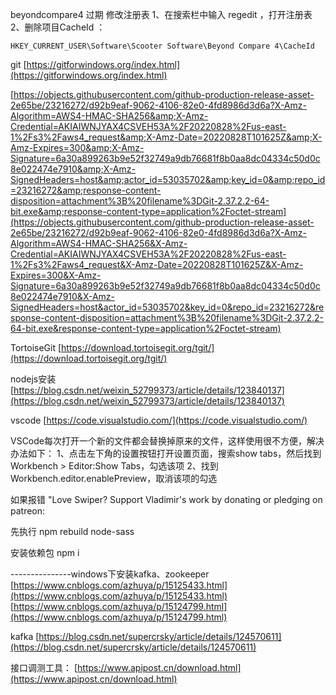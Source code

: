 beyondcompare4 过期
修改注册表
1、在搜索栏中输入 regedit ，打开注册表
2、删除项目CacheId ：

```
HKEY_CURRENT_USER\Software\Scooter Software\Beyond Compare 4\CacheId
```

git
[https://gitforwindows.org/index.html](https://gitforwindows.org/index.html)

[https://objects.githubusercontent.com/github-production-release-asset-2e65be/23216272/d92b9eaf-9062-4106-82e0-4fd8986d3d6a?X-Amz-Algorithm=AWS4-HMAC-SHA256&amp;X-Amz-Credential=AKIAIWNJYAX4CSVEH53A%2F20220828%2Fus-east-1%2Fs3%2Faws4_request&amp;X-Amz-Date=20220828T101625Z&amp;X-Amz-Expires=300&amp;X-Amz-Signature=6a30a899263b9e52f32749a9db76681f8b0aa8dc04334c50d0c8e022474e7910&amp;X-Amz-SignedHeaders=host&amp;actor_id=53035702&amp;key_id=0&amp;repo_id=23216272&amp;response-content-disposition=attachment%3B%20filename%3DGit-2.37.2.2-64-bit.exe&amp;response-content-type=application%2Foctet-stream](https://objects.githubusercontent.com/github-production-release-asset-2e65be/23216272/d92b9eaf-9062-4106-82e0-4fd8986d3d6a?X-Amz-Algorithm=AWS4-HMAC-SHA256&X-Amz-Credential=AKIAIWNJYAX4CSVEH53A%2F20220828%2Fus-east-1%2Fs3%2Faws4_request&X-Amz-Date=20220828T101625Z&X-Amz-Expires=300&X-Amz-Signature=6a30a899263b9e52f32749a9db76681f8b0aa8dc04334c50d0c8e022474e7910&X-Amz-SignedHeaders=host&actor_id=53035702&key_id=0&repo_id=23216272&response-content-disposition=attachment%3B%20filename%3DGit-2.37.2.2-64-bit.exe&response-content-type=application%2Foctet-stream)

TortoiseGit
[https://download.tortoisegit.org/tgit/](https://download.tortoisegit.org/tgit/)

nodejs安装
[https://blog.csdn.net/weixin_52799373/article/details/123840137](https://blog.csdn.net/weixin_52799373/article/details/123840137)

vscode
[https://code.visualstudio.com/](https://code.visualstudio.com/)

VSCode每次打开一个新的文件都会替换掉原来的文件，这样使用很不方便，解决办法如下：
1、点击左下角的设置按钮打开设置页面，搜索show tabs，然后找到Workbench > Editor:Show Tabs，勾选该项
2、找到Workbench.editor.enablePreview，取消该项的勾选

如果报错
"Love Swiper? Support Vladimir's work by donating or pledging on patreon:

先执行
npm rebuild node-sass

安装依赖包
npm i

---------------windows下安装kafka、zookeeper
[https://www.cnblogs.com/azhuya/p/15125433.html](https://www.cnblogs.com/azhuya/p/15125433.html)
[https://www.cnblogs.com/azhuya/p/15124799.html](https://www.cnblogs.com/azhuya/p/15124799.html)

kafka
[https://blog.csdn.net/supercrsky/article/details/124570611](https://blog.csdn.net/supercrsky/article/details/124570611)

接口调测工具：
[https://www.apipost.cn/download.html](https://www.apipost.cn/download.html)
